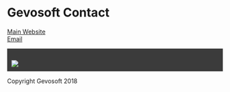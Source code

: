 # Gevosoft Contact
<a href="https://gevosoft.ml">Main Website</a>
<br>
<a href="mailto:contact@gevosoftdev.ml">Email</a>
<br>
<div style="background-color: #3b3b3b; padding: 10px;">
  <br>
<img src="https://gevosoft.ml/img/logo.png">
  <br>
  </div>

Copyright Gevosoft 2018
